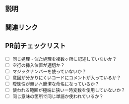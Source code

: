 ## 説明

<!-- Write a brief description of this PR. -->

## 関連リンク

<!-- Write the links related to this PR. Private links should be clearly marked as private, for example, '[FOO COMPANY INTERNAL LINK](https://example.com)'. -->

## PR前チェックリスト

- [ ] 同じ処理・似た処理を複数ヶ所に記述していないか？
- [ ] 空行の挿入位置が適切か？
- [ ] マジックナンバーを使っていないか？
- [ ] 意図が分かりにくいコードにコメントが入っているか？
- [ ] 曖昧性が無い∧簡潔な命名になっているか？
- [ ] 使われる範囲が極端に狭い一時変数を使用していないか？
- [ ] 同じ意味の箇所で同じ単語か使われているか？
